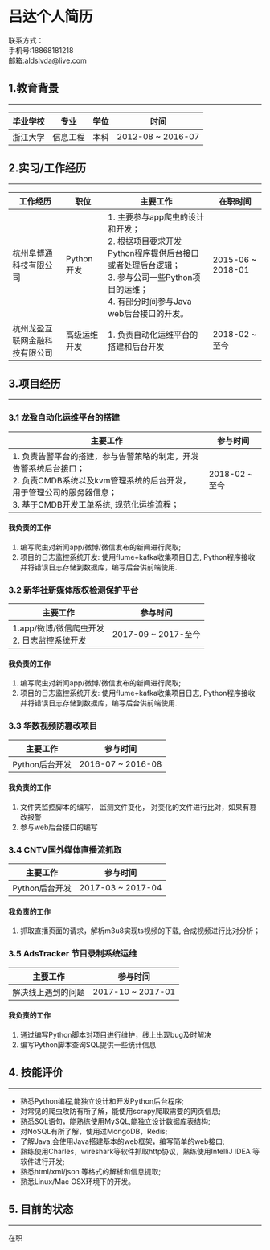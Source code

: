 
# 吕达个人简历 #
联系方式：    
手机号:18868181218    
邮箱:aldslvda@live.com

## 1.教育背景 ##
-------------------------


|毕业学校|专业|学位|时间|
|----|---|---|-----|
|浙江大学 |信息工程|本科| 2012-08 ~ 2016-07 |



## 2.实习/工作经历 ##
---------------------------------
|工作经历|职位|主要工作|在职时间|
|----|------|---|-----|                                                                    
| 杭州阜博通科技有限公司 | Python开发 | 1. 主要参与app爬虫的设计和开发；<br> 2. 根据项目要求开发Python程序提供后台接口或者处理后台逻辑；<br> 3. 参与公司一些Python项目的运维；<br> 4. 有部分时间参与Java web后台接口的开发。 |2015-06 ~ 2018-01 |
|杭州龙盈互联网金融科技有限公司| 高级运维开发 |1. 负责自动化运维平台的搭建和后台开发|2018-02 ~ 至今|  



## 3.项目经历 ##
---------------------------------------------
### 3.1 龙盈自动化运维平台的搭建 ###
| 主要工作  | 参与时间|
| -- | -- |
| 1. 负责告警平台的搭建，参与告警策略的制定，开发告警系统后台接口；<br>2. 负责CMDB系统以及kvm管理系统的后台开发， 用于管理公司的服务器信息；<br>3. 基于CMDB开发工单系统, 规范化运维流程；<br> | 2018-02 ~ 至今 |

#### 我负责的工作
1.	编写爬虫对新闻app/微博/微信发布的新闻进行爬取;
2.	项目的日志监控系统开发: 使用flume+kafka收集项目日志, Python程序接收并将错误日志存储到数据库，编写后台供前端使用.




### 3.2 新华社新媒体版权检测保护平台 ###
| 主要工作  | 参与时间|
| -- | -- |
| 1.app/微博/微信爬虫开发<br> 2. 日志监控系统开发 | 2017-09 ~ 2017-至今 |

#### 我负责的工作
1.	编写爬虫对新闻app/微博/微信发布的新闻进行爬取;
2.	项目的日志监控系统开发: 使用flume+kafka收集项目日志, Python程序接收并将错误日志存储到数据库，编写后台供前端使用.
 
### 3.3 华数视频防篡改项目 ###
| 主要工作  | 参与时间|
| :--: | :--:|
|Python后台开发|2016-07 ~ 2016-08|
#### 我负责的工作
1.	文件夹监控脚本的编写， 监测文件变化， 对变化的文件进行比对，如果有篡改报警
2.	参与web后台接口的编写

### 3.4 CNTV国外媒体直播流抓取 ###
| 主要工作  | 参与时间|
| :--: | :--:|
|Python后台开发|2017-03 ~ 2017-04|
#### 我负责的工作
1.	抓取直播页面的请求，解析m3u8实现ts视频的下载, 合成视频进行比对分析；

### 3.5 AdsTracker 节目录制系统运维 ###
| 主要工作  | 参与时间|
| :--: | :--:|
| 解决线上遇到的问题 | 2017-10 ~ 2017-01 | 

#### 我负责的工作
1.	通过编写Python脚本对项目进行维护，线上出现bug及时解决
2.	编写Python脚本查询SQL提供一些统计信息

## 4. 技能评价 ##
--------------------------------------
- 熟悉Python编程,能独立设计和开发Python后台程序;
- 对常见的爬虫攻防有所了解，能使用scrapy爬取需要的网页信息;
- 熟悉SQL语句，能熟练使用MySQL,能独立设计数据库表结构;
- 对NoSQL有所了解，使用过MongoDB，Redis; 
- 了解Java,会使用Java搭建基本的web框架，编写简单的web接口;
- 熟练使用Charles，wireshark等软件抓取http协议，熟练使用IntelliJ IDEA 等软件进行开发;
- 熟悉html/xml/json 等格式的解析和信息提取;
- 熟悉Linux/Mac OSX环境下的开发。

## 5. 目前的状态 ##
--------------------------------------------------
在职


